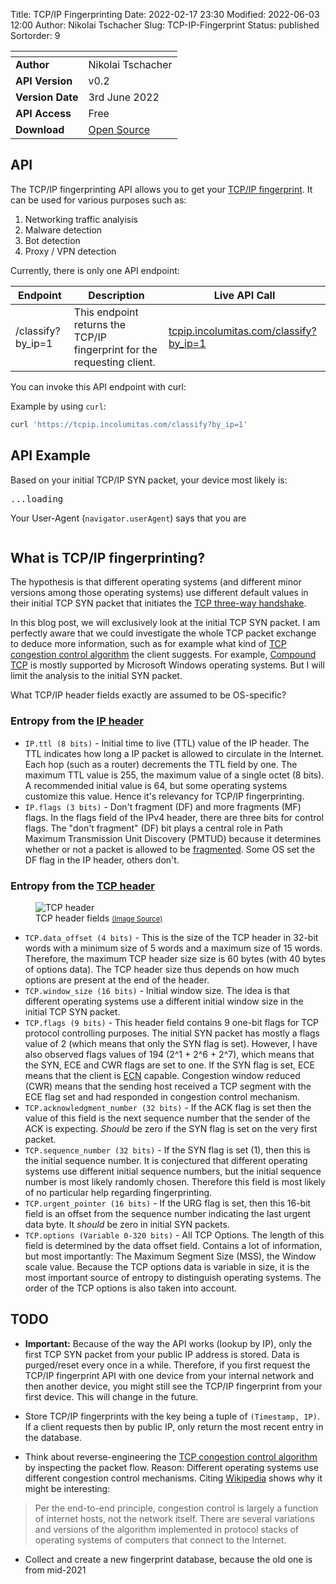Title: TCP/IP Fingerprinting
Date: 2022-02-17 23:30
Modified: 2022-06-03 12:00
Author: Nikolai Tschacher
Slug: TCP-IP-Fingerprint
Status: published
Sortorder: 9

| <!-- -->         | <!-- -->                                           |   
|------------------|----------------------------------------------------|
| **Author**       | Nikolai Tschacher                                  |
| **API Version**  | v0.2                                               |
| **Version Date** | 3rd June 2022                                      |
| **API Access**   | Free                                               |
| **Download**     | [Open Source](https://github.com/NikolaiT/zardaxt) |


## API

The TCP/IP fingerprinting API allows you to get your [TCP/IP fingerprint](https://tcpip.incolumitas.com/classify?by_ip=1). It can be used for various purposes such as:

1. Networking traffic analyisis 
2. Malware detection
3. Bot detection
4. Proxy / VPN detection

Currently, there is only one API endpoint:

| Endpoint          | Description                                                             | Live API Call                                                                            |
|-------------------|-------------------------------------------------------------------------|------------------------------------------------------------------------------------------|
| /classify?by_ip=1 | This endpoint returns the TCP/IP fingerprint for the requesting client. | [tcpip.incolumitas.com/classify?by_ip=1](https://tcpip.incolumitas.com/classify?by_ip=1) |

You can invoke this API endpoint with curl:

Example by using `curl`:

```bash
curl 'https://tcpip.incolumitas.com/classify?by_ip=1'
```

## API Example

Based on your initial TCP/IP SYN packet, your device most likely is:

<pre id="tcpipFp">
...loading
</pre>

<script>
fetch('https://tcpip.incolumitas.com/classify?by_ip=1')
  .then(response => response.json())
  .then(function(data) {
    document.getElementById('tcpipFp').innerText = JSON.stringify(data, null, 2);
  })
</script>

Your User-Agent (`navigator.userAgent`) says that you are 

<pre id="userAgent">
</pre>

<script>
document.getElementById('userAgent').innerText = navigator.userAgent;
</script>


## What is TCP/IP fingerprinting?

The hypothesis is that different operating systems (and different minor versions among those operating systems) use different default values in their initial TCP SYN packet that initiates the [TCP three-way handshake](https://en.wikipedia.org/wiki/Transmission_Control_Protocol#Connection_establishment).

In this blog post, we will exclusively look at the initial TCP SYN packet. I am perfectly aware that we could investigate the whole TCP packet exchange to deduce more information, such as for example what kind of [TCP congestion control algorithm](https://en.wikipedia.org/wiki/TCP_congestion_control) the client suggests. For example, [Compound TCP](https://en.wikipedia.org/wiki/Compound_TCP) is mostly supported by Microsoft Windows operating systems. But I will limit the analysis to the initial SYN packet.

What TCP/IP header fields exactly are assumed to be OS-specific?

### Entropy from the [IP header](https://en.wikipedia.org/wiki/IPv4)

+ `IP.ttl (8 bits)` - Initial time to live (TTL) value of the IP header. The TTL indicates how long a IP packet is allowed to circulate in the Internet. Each hop (such as a router) decrements the TTL field by one. The maximum TTL value is 255, the maximum value of a single octet (8 bits). A recommended initial value is 64, but some operating systems customize this value. Hence it's relevancy for TCP/IP fingerprinting.
+ `IP.flags (3 bits)` - Don't fragment (DF) and more fragments (MF) flags. In the flags field of the IPv4 header, there are three bits for control flags. The "don't fragment" (DF) bit plays a central role in Path Maximum Transmission Unit Discovery (PMTUD) because it determines whether or not a packet is allowed to be [fragmented](https://www.cisco.com/c/en/us/support/docs/ip/generic-routing-encapsulation-gre/25885-pmtud-ipfrag.html). Some OS set the DF flag in the IP header, others don't.

### Entropy from the [TCP header](https://en.wikipedia.org/wiki/Transmission_Control_Protocol)

<figure>
    <img src="{static}/images/tcpHeader.jpg" alt="TCP header" />
    <figcaption>TCP header fields <a style="font-size: 80%" href="https://stackoverflow.com/questions/24480272/where-is-the-source-and-destination-address-fields-in-tcp-header">(Image Source)</a><span style="font-size: 60%"></span></figcaption>
</figure>

+ `TCP.data_offset (4 bits)` - This is the size of the TCP header in 32-bit words with a minimum size of 5 words and a maximum size of 15 words. Therefore, the maximum TCP header size size is 60 bytes (with 40 bytes of options data). The TCP header size thus depends on how much options are present at the end of the header. 
+ `TCP.window_size (16 bits)` - Initial window size. The idea is that different operating systems use a different initial window size in the initial TCP SYN packet.
+ `TCP.flags (9 bits)` - This header field contains 9 one-bit flags for TCP protocol controlling purposes. The initial SYN packet has mostly a flags value of 2 (which means that only the SYN flag is set). However, I have also observed flags values of 194 (2^1 + 2^6 + 2^7), which means that the SYN, ECE and CWR flags are set to one. If the SYN flag is set, ECE means that the client is [ECN](https://en.wikipedia.org/wiki/Explicit_Congestion_Notification) capable. Congestion window reduced (CWR) means that the sending host received a TCP segment with the ECE flag set and had responded in congestion control mechanism.
+ `TCP.acknowledgment_number (32 bits)` - If the ACK flag is set then the value of this field is the next sequence number that the sender of the ACK is expecting. *Should* be zero if the SYN flag is set on the very first packet.
+ `TCP.sequence_number (32 bits)` - If the SYN flag is set (1), then this is the initial sequence number. It is conjectured that different operating systems use different initial sequence numbers, but the initial sequence number is most likely randomly chosen. Therefore this field is most likely of no particular help regarding fingerprinting.
+ `TCP.urgent_pointer (16 bits)` - If the URG flag is set, then this 16-bit field is an offset from the sequence number indicating the last urgent data byte. It *should* be zero in initial SYN packets.
+ `TCP.options (Variable 0-320 bits)` - All TCP Options. The length of this field is determined by the data offset field. Contains a lot of information, but most importantly: The Maximum Segment Size (MSS), the Window scale value. Because the TCP options data is variable in size, it is the most important source of entropy to distinguish operating systems. The order of the TCP options is also taken into account.

## TODO

- **Important:** Because of the way the API works (lookup by IP), only the first TCP SYN packet from your public IP address is stored. Data is purged/reset every once in a while. Therefore, if you first request the TCP/IP fingerprint API with one device from your internal network and then another device, you might still see the TCP/IP fingerprint from your first device. This will change in the future.

- Store TCP/IP fingerprints with the key being a tuple of `(Timestamp, IP)`. If a client requests then by public IP, only return the most recent entry in the database.

- Think about reverse-engineering the [TCP congestion control algorithm](https://en.wikipedia.org/wiki/TCP_congestion_control) by inspecting the packet flow. Reason: Different operating systems use different congestion control mechanisms. Citing [Wikipedia](https://en.wikipedia.org/wiki/TCP_congestion_contro) shows why it might be interesting: 
> Per the end-to-end principle, congestion control is largely a function of internet hosts, not the network itself. There are several variations and versions of the algorithm implemented in protocol stacks of operating systems of computers that connect to the Internet.

- Collect and create a new fingerprint database, because the old one is from mid-2021